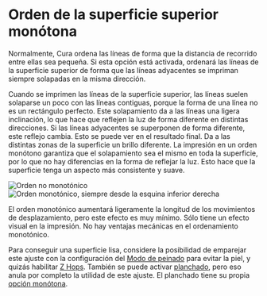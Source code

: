 Orden de la superficie superior monótona
====
Normalmente, Cura ordena las líneas de forma que la distancia de recorrido entre ellas sea pequeña. Si esta opción está activada, ordenará las líneas de la superficie superior de forma que las líneas adyacentes se impriman siempre solapadas en la misma dirección.

Cuando se imprimen las líneas de la superficie superior, las líneas suelen solaparse un poco con las líneas contiguas, porque la forma de una línea no es un rectángulo perfecto. Este solapamiento da a las líneas una ligera inclinación, lo que hace que reflejen la luz de forma diferente en distintas direcciones. Si las líneas adyacentes se superponen de forma diferente, este reflejo cambia. Esto se puede ver en el resultado final. Da a las distintas zonas de la superficie un brillo diferente. La impresión en un orden monótono garantiza que el solapamiento sea el mismo en toda la superficie, por lo que no hay diferencias en la forma de reflejar la luz. Esto hace que la superficie tenga un aspecto más consistente y suave.

<!--screenshot {
"image_path": "skin_monotonic_disabled.gif",
"models": [
    {
        "script": "yen.scad",
        "transformation": ["scale(0.5)"]
    }
],
"camera_position": [0, 0, 130],
"settings": {
    "wall_line_count": 1,
    "skin_outline_count": 0,
    "skin_monotonic": false
},
"layer": 1,
"line": [29, 45, 61, 77, 93, 109, 125, 141, 157, 161, 177, 193, 199, 211, 231, 246, 262, 280, 296, 312, 326, 342, 358, 374, 397, 417, 433, 449, 464, 480, 499],
"delay": 125,
"colours": 32
}-->
<!--screenshot {
"image_path": "skin_monotonic_enabled.gif",
"models": [
    {
        "script": "yen.scad",
        "transformation": ["scale(0.5)"]
    }
],
"camera_position": [0, 0, 130],
"settings": {
    "wall_line_count": 1,
    "skin_outline_count": 0,
    "skin_monotonic": true
},
"layer": 1,
"line": [31, 47, 63, 77, 93, 109, 115, 131, 147, 163, 181, 197, 213, 229, 244, 263, 281, 296, 319, 340, 356, 372, 379, 395, 411, 427, 443, 459, 475, 491, 507, 511],
"delay": 125,
"colours": 32
}-->
![Orden no monotónico](../images/skin_monotonic_disabled.gif)
![Orden monotónico, siempre desde la esquina inferior derecha](../images/skin_monotonic_enabled.gif)

El orden monotónico aumentará ligeramente la longitud de los movimientos de desplazamiento, pero este efecto es muy mínimo. Sólo tiene un efecto visual en la impresión. No hay ventajas mecánicas en el ordenamiento monotónico.

Para conseguir una superficie lisa, considere la posibilidad de emparejar este ajuste con la configuración del [Modo de peinado](../travel/retraction_combing.md) para evitar la piel, y quizás habilitar [Z Hops](../travel/retraction_hop.md). También se puede activar [planchado](../top_bottom/ironing_enabled.md), pero eso anula por completo la utilidad de este ajuste. El planchado tiene su propia [opción monótona](../top_bottom/ironing_monotonic.md).